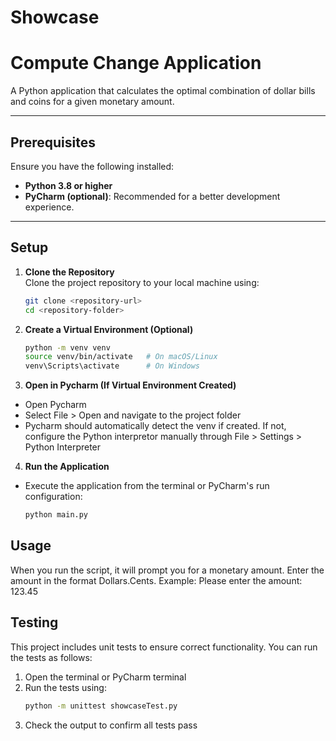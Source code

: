# Showcase
# Compute Change Application

A Python application that calculates the optimal combination of dollar bills and coins for a given monetary amount. 

---


## Prerequisites

Ensure you have the following installed:

- **Python 3.8 or higher**
- **PyCharm (optional)**: Recommended for a better development experience.

---

## Setup

1. **Clone the Repository**  
   Clone the project repository to your local machine using:
   ```bash
   git clone <repository-url>
   cd <repository-folder>
2. **Create a Virtual Environment (Optional)**
   ```bash
   python -m venv venv
   source venv/bin/activate   # On macOS/Linux
   venv\Scripts\activate      # On Windows
3. **Open in Pycharm (If Virtual Environment Created)**
- Open Pycharm
- Select File > Open and navigate to the project folder
- Pycharm should automatically detect the venv if created. If not, configure the Python interpretor manually through File > Settings > Python Interpreter
4. **Run the Application**
  - Execute the application from the terminal or PyCharm's run configuration:
    ```bash
    python main.py

## Usage
When you run the script, it will prompt you for a monetary amount. Enter the amount in the format Dollars.Cents. Example:
  Please enter the amount: 123.45

## Testing
This project includes unit tests to ensure correct functionality. You can run the tests as follows: 
1. Open the terminal or PyCharm terminal
2. Run the tests using:
   ```bash
   python -m unittest showcaseTest.py
3. Check the output to confirm all tests pass

